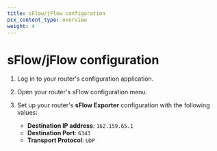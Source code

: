 ```yaml
---
title: sFlow/jFlow configuration
pcx_content_type: overview
weight: 4
---
```


# sFlow/jFlow configuration

1. Log in to your router's configuration application.
2. Open your router's sFlow configuration menu.
3. Set up your router's **sFlow Exporter** configuration with the following values:

    - **Destination IP address**: `162.159.65.1`
    - **Destination Port**: `6343`
    - **Transport Protocol**: `UDP`
